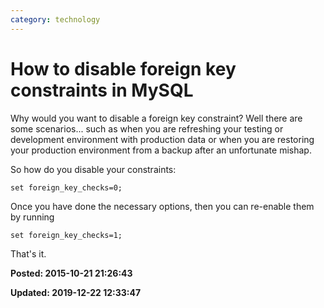 ```yaml
---
category: technology
---
```

# How to disable foreign key constraints in MySQL

Why would you want to disable a foreign key constraint?  Well there are some scenarios... such as when you are refreshing your testing or development environment with production data or when you are restoring your production environment from a backup after an unfortunate mishap.  

So how do you disable your constraints: 

``` mysql
set foreign_key_checks=0;
```


Once you have done the necessary options, then you can re-enable them by running

``` mysql
set foreign_key_checks=1;
```

That's it.

**Posted: 2015-10-21 21:26:43** 

**Updated: 2019-12-22 12:33:47** 

